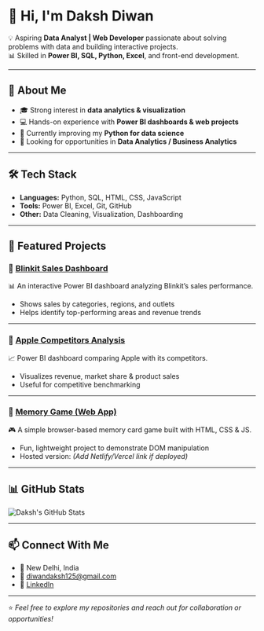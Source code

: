 # 👋 Hi, I'm Daksh Diwan  

💡 Aspiring **Data Analyst | Web Developer** passionate about solving problems with data and building interactive projects.  
📊 Skilled in **Power BI, SQL, Python, Excel**, and front-end development.  

---

## 🚀 About Me  
- 🎓 Strong interest in **data analytics & visualization**  
- 💻 Hands-on experience with **Power BI dashboards & web projects**  
- 🌱 Currently improving my **Python for data science**  
- 🔎 Looking for opportunities in **Data Analytics / Business Analytics**  

---

## 🛠️ Tech Stack  
- **Languages:** Python, SQL, HTML, CSS, JavaScript  
- **Tools:** Power BI, Excel, Git, GitHub  
- **Other:** Data Cleaning, Visualization, Dashboarding  

---

## 📌 Featured Projects  

### 🔹 [Blinkit Sales Dashboard](https://github.com/daksh033/blinkit_project)  
📊 An interactive Power BI dashboard analyzing Blinkit’s sales performance.  
- Shows sales by categories, regions, and outlets  
- Helps identify top-performing areas and revenue trends  

---

### 🔹 [Apple Competitors Analysis](https://github.com/daksh033/apple-competitors)  
📈 Power BI dashboard comparing Apple with its competitors.  
- Visualizes revenue, market share & product sales  
- Useful for competitive benchmarking  

---

### 🔹 [Memory Game (Web App)](https://github.com/daksh033/memory-game)  
🎮 A simple browser-based memory card game built with HTML, CSS & JS.  
- Fun, lightweight project to demonstrate DOM manipulation  
- Hosted version: *(Add Netlify/Vercel link if deployed)*  

---

## 📊 GitHub Stats  
![Daksh's GitHub Stats](https://github-readme-stats.vercel.app/api?username=daksh033&show_icons=true&theme=tokyonight)  

---

## 📫 Connect With Me  
- 📍 New Delhi, India  
- 📧 [diwandaksh125@gmail.com](mailto:diwandaksh125@gmail.com)  
- 💼 [LinkedIn](https://www.linkedin.com/in/daksh-diwan/) 

---
⭐️ *Feel free to explore my repositories and reach out for collaboration or opportunities!*  

